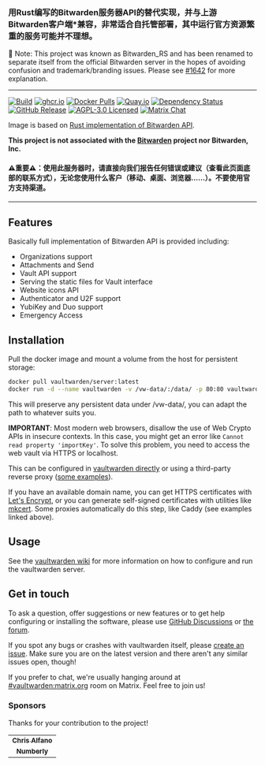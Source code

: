 ### 用Rust编写的Bitwarden服务器API的替代实现，并与上游Bitwarden客户端*兼容，非常适合自托管部署，其中运行官方资源繁重的服务可能并不理想。

📢 Note: This project was known as Bitwarden_RS and has been renamed to separate itself from the official Bitwarden server in the hopes of avoiding confusion and trademark/branding issues. Please see [#1642](https://github.com/dani-garcia/vaultwarden/discussions/1642) for more explanation.

---
[![Build](https://github.com/dani-garcia/vaultwarden/actions/workflows/build.yml/badge.svg)](https://github.com/dani-garcia/vaultwarden/actions/workflows/build.yml)
[![ghcr.io](https://img.shields.io/badge/ghcr.io-download-blue)](https://github.com/dani-garcia/vaultwarden/pkgs/container/vaultwarden)
[![Docker Pulls](https://img.shields.io/docker/pulls/vaultwarden/server.svg)](https://hub.docker.com/r/vaultwarden/server)
[![Quay.io](https://img.shields.io/badge/Quay.io-download-blue)](https://quay.io/repository/vaultwarden/server)
[![Dependency Status](https://deps.rs/repo/github/dani-garcia/vaultwarden/status.svg)](https://deps.rs/repo/github/dani-garcia/vaultwarden)
[![GitHub Release](https://img.shields.io/github/release/dani-garcia/vaultwarden.svg)](https://github.com/dani-garcia/vaultwarden/releases/latest)
[![AGPL-3.0 Licensed](https://img.shields.io/github/license/dani-garcia/vaultwarden.svg)](https://github.com/dani-garcia/vaultwarden/blob/main/LICENSE.txt)
[![Matrix Chat](https://img.shields.io/matrix/vaultwarden:matrix.org.svg?logo=matrix)](https://matrix.to/#/#vaultwarden:matrix.org)

Image is based on [Rust implementation of Bitwarden API](https://github.com/dani-garcia/vaultwarden).

**This project is not associated with the [Bitwarden](https://bitwarden.com/) project nor Bitwarden, Inc.**

#### ⚠️重要⚠️：使用此服务器时，请直接向我们报告任何错误或建议（查看此页面底部的联系方式），无论您使用什么客户（移动、桌面、浏览器......）。不要使用官方支持渠道。

---

## Features

Basically full implementation of Bitwarden API is provided including:

 * Organizations support
 * Attachments and Send
 * Vault API support
 * Serving the static files for Vault interface
 * Website icons API
 * Authenticator and U2F support
 * YubiKey and Duo support
 * Emergency Access

## Installation
Pull the docker image and mount a volume from the host for persistent storage:

```sh
docker pull vaultwarden/server:latest
docker run -d --name vaultwarden -v /vw-data/:/data/ -p 80:80 vaultwarden/server:latest
```
This will preserve any persistent data under /vw-data/, you can adapt the path to whatever suits you.

**IMPORTANT**: Most modern web browsers, disallow the use of Web Crypto APIs in insecure contexts. In this case, you might get an error like `Cannot read property 'importKey'`. To solve this problem, you need to access the web vault via HTTPS or localhost.

This can be configured in [vaultwarden directly](https://github.com/dani-garcia/vaultwarden/wiki/Enabling-HTTPS) or using a third-party reverse proxy ([some examples](https://github.com/dani-garcia/vaultwarden/wiki/Proxy-examples)).

If you have an available domain name, you can get HTTPS certificates with [Let's Encrypt](https://letsencrypt.org/), or you can generate self-signed certificates with utilities like [mkcert](https://github.com/FiloSottile/mkcert). Some proxies automatically do this step, like Caddy (see examples linked above).

## Usage
See the [vaultwarden wiki](https://github.com/dani-garcia/vaultwarden/wiki) for more information on how to configure and run the vaultwarden server.

## Get in touch
To ask a question, offer suggestions or new features or to get help configuring or installing the software, please use [GitHub Discussions](https://github.com/dani-garcia/vaultwarden/discussions) or [the forum](https://vaultwarden.discourse.group/).

If you spot any bugs or crashes with vaultwarden itself, please [create an issue](https://github.com/dani-garcia/vaultwarden/issues/). Make sure you are on the latest version and there aren't any similar issues open, though!

If you prefer to chat, we're usually hanging around at [#vaultwarden:matrix.org](https://matrix.to/#/#vaultwarden:matrix.org) room on Matrix. Feel free to join us!

### Sponsors
Thanks for your contribution to the project!

<!--
<table>
  <tr>
    <td align="center">
      <a href="https://github.com/username">
        <img src="https://avatars.githubusercontent.com/u/725423?s=75&v=4" width="75px;" alt="username"/>
        <br />
        <sub><b>username</b></sub>
      </a>
  </td>
  </tr>
</table>

<br/>
-->

<table>
  <tr>
    <td align="center">
       <a href="https://github.com/themightychris" style="width: 75px">
        <sub><b>Chris Alfano</b></sub>
      </a>
    </td>
  </tr>
  <tr>
    <td align="center">
      <a href="https://github.com/numberly" style="width: 75px">
        <sub><b>Numberly</b></sub>
      </a>
    </td>
  </tr>
</table>
